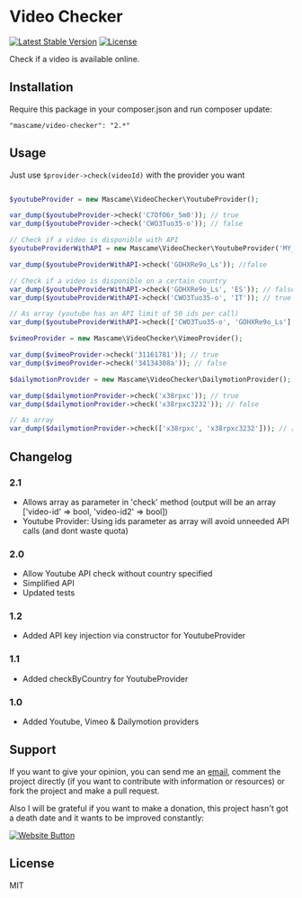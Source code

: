 Video Checker
=========

[![Latest Stable Version](https://poser.pugx.org/mascame/video-checker/v/stable.svg)](https://packagist.org/packages/mascame/video-checker)
[![License](https://poser.pugx.org/mascame/video-checker/license.svg)](https://packagist.org/packages/mascame/video-checker)

Check if a video is available online.

Installation
--------------

Require this package in your composer.json and run composer update:

    "mascame/video-checker": "2.*"


Usage
--------------

Just use `$provider->check(videoId)` with the provider you want

```php

$youtubeProvider = new Mascame\VideoChecker\YoutubeProvider();

var_dump($youtubeProvider->check('C7OfO6r_5m0')); // true
var_dump($youtubeProvider->check('CWO3Tuo35-o')); // false

// Check if a video is disponible with API
$youtubeProviderWithAPI = new Mascame\VideoChecker\YoutubeProvider('MY_API_KEY');

var_dump($youtubeProviderWithAPI->check('GOHXRe9o_Ls')); //false

// Check if a video is disponible on a certain country
var_dump($youtubeProviderWithAPI->check('GOHXRe9o_Ls', 'ES')); // false
var_dump($youtubeProviderWithAPI->check('CWO3Tuo35-o', 'IT')); // true

// As array (youtube has an API limit of 50 ids per call)
var_dump($youtubeProviderWithAPI->check(['CWO3Tuo35-o', 'GOHXRe9o_Ls'], 'ES')); // ['CWO3Tuo35-o' => true, 'GOHXRe9o_Ls' => false]

$vimeoProvider = new Mascame\VideoChecker\VimeoProvider();

var_dump($vimeoProvider->check('31161781')); // true
var_dump($vimeoProvider->check('34134308a')); // false

$dailymotionProvider = new Mascame\VideoChecker\DailymotionProvider();

var_dump($dailymotionProvider->check('x38rpxc')); // true
var_dump($dailymotionProvider->check('x38rpxc3232')); // false

// As array
var_dump($dailymotionProvider->check(['x38rpxc', 'x38rpxc3232'])); // ['x38rpxc' => true, 'x38rpxc3232' => false]

```

Changelog
----

### 2.1
- Allows array as parameter in 'check' method (output will be an array ['video-id' => bool, 'video-id2' => bool])
- Youtube Provider: Using ids parameter as array will avoid unneeded API calls (and dont waste quota)

### 2.0
- Allow Youtube API check without country specified
- Simplified API
- Updated tests

### 1.2
- Added API key injection via constructor for YoutubeProvider

### 1.1
- Added checkByCountry for YoutubeProvider

### 1.0
- Added Youtube, Vimeo & Dailymotion providers


Support
----

If you want to give your opinion, you can send me an [email](mailto:marcmascarell@gmail.com), comment the project directly (if you want to contribute with information or resources) or fork the project and make a pull request.

Also I will be grateful if you want to make a donation, this project hasn't got a death date and it wants to be improved constantly:

[![Website Button](http://www.rahmenversand.com/images/paypal_logo_klein.gif "Donate!")](https://www.paypal.com/cgi-bin/webscr?cmd=_donations&business=marcmascarell%40gmail%2ecom&lc=US&item_name=Arrayer%20Development&no_note=0&currency_code=EUR&bn=PP%2dDonationsBF%3abtn_donateCC_LG%2egif%3aNonHostedGuest&amount=5 "Contribute to the project")


License
----

MIT